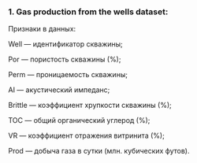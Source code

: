 ### 1. Gas production from the wells dataset:
Признаки в данных:

Well — идентификатор скважины;

Por — пористость скважины (%);

Perm — проницаемость скважины;

AI — акустический импеданс;

Brittle — коэффициент хрупкости скважины (%);

TOC — общий органический углерод (%);

VR — коэффициент отражения витринита (%);

Prod — добыча газа в сутки (млн. кубических футов).

